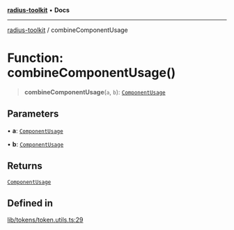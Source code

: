 [**radius-toolkit**](../README.md) • **Docs**

***

[radius-toolkit](../globals.md) / combineComponentUsage

# Function: combineComponentUsage()

> **combineComponentUsage**(`a`, `b`): [`ComponentUsage`](../type-aliases/ComponentUsage.md)

## Parameters

• **a**: [`ComponentUsage`](../type-aliases/ComponentUsage.md)

• **b**: [`ComponentUsage`](../type-aliases/ComponentUsage.md)

## Returns

[`ComponentUsage`](../type-aliases/ComponentUsage.md)

## Defined in

[lib/tokens/token.utils.ts:29](https://github.com/rangle/radius-token-tango/blob/0fa25351e79af51a833bcebadbd83e27a9791a4f/packages/radius-toolkit/src/lib/tokens/token.utils.ts#L29)
